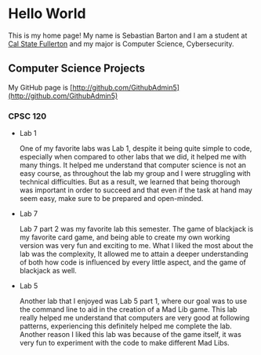 # Hello World

This is my home page! My name is Sebastian Barton and I am a student at [Cal State Fullerton](http://www.fullerton.edu/) and my major is Computer Science, Cybersecurity.

## Computer Science Projects

My GitHub page is [http://github.com/GithubAdmin5](http://github.com/GithubAdmin5)

### CPSC 120

* Lab 1

    One of my favorite labs was Lab 1, despite it being quite simple to code, especially when compared to other labs that we did, it helped me with many things. It helped me understand that computer science is not an easy course, as throughout the lab my group and I were struggling with technical difficulties. But as a result, we learned that being thorough was important in order to succeed and that even if the task at hand may seem easy, make sure to be prepared and open-minded. 

* Lab 7

    Lab 7 part 2 was my favorite lab this semester. The game of blackjack is my favorite card game, and being able to create my own working version was very fun and exciting to me. What I liked the most about the lab was the complexity, It allowed me to attain a deeper understanding of both how code is influenced by every little aspect, and the game of blackjack as well.

* Lab 5

    Another lab that I enjoyed was Lab 5 part 1, where our goal was to use the command line to aid in the creation of a Mad Lib game. This lab really helped me understand that computers are very good at following patterns, experiencing this definitely helped me complete the lab. Another reason I liked this lab was because of the game itself, it was very fun to experiment with the code to make different Mad Libs.